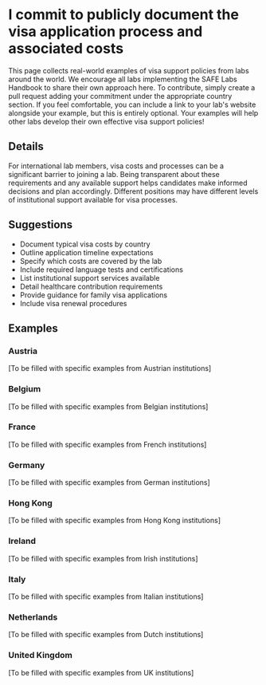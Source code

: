 # I commit to publicly document the visa application process and associated costs

This page collects real-world examples of visa support policies from labs around the world. We encourage all labs implementing the SAFE Labs Handbook to share their own approach here. To contribute, simply create a pull request adding your commitment under the appropriate country section. If you feel comfortable, you can include a link to your lab's website alongside your example, but this is entirely optional. Your examples will help other labs develop their own effective visa support policies!

## Details
For international lab members, visa costs and processes can be a significant barrier to joining a lab. Being transparent about these requirements and any available support helps candidates make informed decisions and plan accordingly. Different positions may have different levels of institutional support available for visa processes.

## Suggestions
- Document typical visa costs by country
- Outline application timeline expectations
- Specify which costs are covered by the lab
- Include required language tests and certifications
- List institutional support services available
- Detail healthcare contribution requirements
- Provide guidance for family visa applications
- Include visa renewal procedures

## Examples

### Austria
[To be filled with specific examples from Austrian institutions]

### Belgium
[To be filled with specific examples from Belgian institutions]

### France
[To be filled with specific examples from French institutions]

### Germany
[To be filled with specific examples from German institutions]

### Hong Kong
[To be filled with specific examples from Hong Kong institutions]

### Ireland
[To be filled with specific examples from Irish institutions]

### Italy
[To be filled with specific examples from Italian institutions]

### Netherlands
[To be filled with specific examples from Dutch institutions]

### United Kingdom
[To be filled with specific examples from UK institutions]
